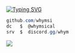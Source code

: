 [![Typing SVG](https://readme-typing-svg.demolab.com/?lines=whymsical)](https://git.io/typing-svg)

```csharp
github.com/whymsi
dc   $  @whymsical
srv  $  discord.gg/whym
```
![](https://komarev.com/ghpvc/?username=whymsi)
